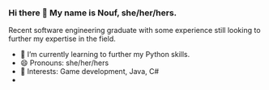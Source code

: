 ### Hi there 👋 My name is Nouf, she/her/hers. 
Recent software engineering graduate with some experience still looking to further my expertise in the field.

- 🌱 I’m currently learning to further my Python skills. 
- 😄 Pronouns: she/her/hers
- 🤩 Interests: Game development, Java, C#
- 
